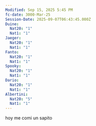 ```yaml
---
Modified: Sep 15, 2025 5:45 PM
fc-date: 3000-Mar-25
Session-Date: 2025-09-07T06:43:45.000Z
Duine:
  Nat20: "1"
  Nat1: "1"
Jaeger:
  Nat20: "1"
  Nat1: "1"
Fanto:
  Nat20: "1"
  Nat1: "1"
Spooky:
  Nat20: "1"
  Nat1: "1"
Dario:
  Nat20: "1"
  Nat1: "1"
Albertini:
  Nat20: "5"
  Nat1: "1"
---
```

hoy me comi un sapito